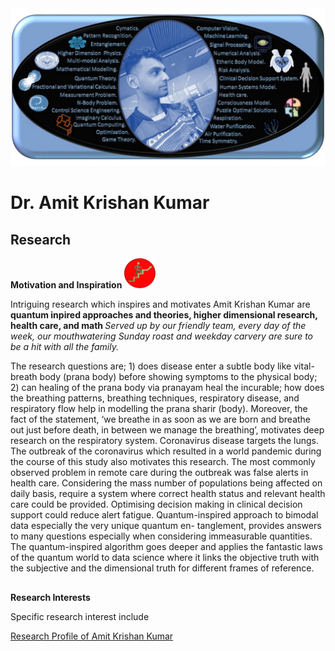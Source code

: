 <html>
  <img src="Profile1.jpg">
  <head>
<meta name="description" content="Higher Dimension Research…">
    <meta name="referrer" content="origin-when-cross-origin">
<meta name="author" content="Amit Krishan Kumar">
    <meta charset="UTF-8">
   <meta name="description" content="‪Beijing Institute of Technology‬ - ‪‪Cited by 53‬‬ - ‪Computer Vision‬ - ‪Machine Learning‬ - ‪Quantum Entanglement‬ - ‪Multimodal analysis‬ - ‪Respiratory system‬"><meta property="og:title" content="Amit Krishan Kumar"><meta property="og:image" content="https://scholar.googleusercontent.com/citations?view_op=medium_photo&amp;user=h-KG0T0AAAAJ&amp;citpid=1">
  </head>
  
<body>
  <h1> Dr. Amit Krishan Kumar </h1>
            <h2> Research </h2>       
    
<div style="display:inline-block;">
    <b>Motivation and Inspiration </b>
  <img src="thumbnails/motivation.jpg" width="50"> </div>
             
  <p> Intriguing research which inspires and motivates Amit Krishan Kumar are <b> quantum inpired approaches and theories, higher dimensional research, health care, and math </b> <em> Served up by our friendly team, every day of the week, our mouthwatering Sunday roast and weekday carvery are sure to be a hit with all the family. </em></p> The research questions are; 1) does disease enter a subtle body like vital-breath body (prana body) before showing symptoms to the physical body; 2) can healing of the prana body via pranayam heal the incurable; how does the breathing patterns, breathing techniques, respiratory disease, and respiratory flow help in modelling the prana sharir (body). Moreover, the fact of the statement, ‘we breathe in as soon as we are born and breathe out just before death, in between we manage the breathing’, motivates deep research on the respiratory system. Coronavirus disease targets the lungs. The outbreak of the coronavirus which resulted in a world pandemic during the course of this study also motivates this research. The most commonly observed problem in remote care during the outbreak was false alerts in health care. Considering the mass number of populations being affected on daily basis, require a system where correct health status and relevant health care could be provided. Optimising decision making in clinical decision support could reduce alert fatigue. Quantum-inspired approach to bimodal data especially the very unique quantum en-
tanglement, provides answers to many questions especially when considering immeasurable quantities. The quantum-inspired algorithm goes deeper and applies the fantastic laws of the quantum world to data science where it links the objective truth with the subjective and the dimensional truth for different frames of reference. 
    <h2> </h2>
            <b>Research Interests</b>
  <p> Specific research interest include </p>
<a href = "about.html"> Research Profile of Amit Krishan Kumar </a>  
</body>
  
</html>
